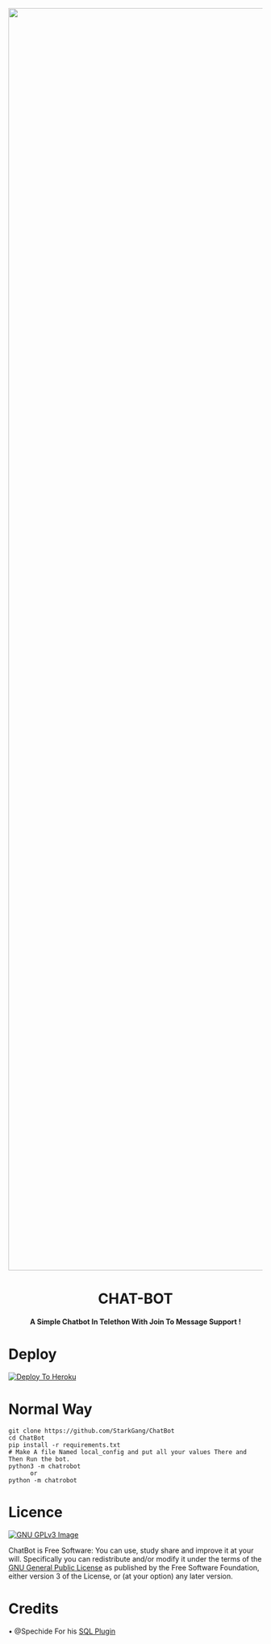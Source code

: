 <p align="center"><a href="https://t.me/fridayot"><img src="https://static.botsrv.com/website/img/quriobot_favicon.1727b193.png" width="2500"></a></p> 
<h1 align="center"><b>CHAT-BOT</b></h1>
<h4 align="center">A Simple Chatbot In Telethon With Join To Message Support !</h4>



# Deploy
[![Deploy To Heroku](https://www.herokucdn.com/deploy/button.svg)](https://heroku.com/deploy?template=https://github.com/DevsExpo/ChatBot/blob/main)

# Normal Way
```python3
git clone https://github.com/StarkGang/ChatBot
cd ChatBot
pip install -r requirements.txt
# Make A file Named local_config and put all your values There and Then Run the bot.
python3 -m chatrobot
      or 
python -m chatrobot
```

# Licence
[![GNU GPLv3 Image](https://www.gnu.org/graphics/gplv3-127x51.png)](http://www.gnu.org/licenses/gpl-3.0.en.html)  

ChatBot is Free Software: You can use, study share and improve it at your
will. Specifically you can redistribute and/or modify it under the terms of the
[GNU General Public License](https://www.gnu.org/licenses/gpl.html) as
published by the Free Software Foundation, either version 3 of the License, or
(at your option) any later version. 

# Credits
 • @Spechide For his [SQL Plugin](https://github.com/DevsExpo/ChatBot/blob/main/chatrobot/plugins/sql/users_sql.py) 
